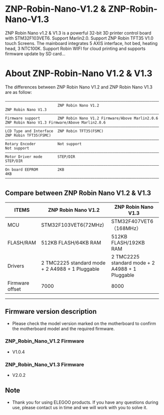# ZNP-Robin-Nano-V1.2 & ZNP-Robin-Nano-V1.3
ZNP Robin Nano v1.2 & V1.3 is a powerful 32-bit 3D printer control board with STM32F103VET6. Support Marlin2.0. Support ZNP Robin TFT35 V1.0 touch Screens. The mainboard integrates 5 AXIS interface, hot bed, heating head, 3 NTC100K. Support Robin WIFI for cloud printing and supports firmware update by SD card…



# About ZNP-Robin-Nano V1.2 & V1.3
The differences between ZNP Robin Nano V1.2 and ZNP Robin Nano V1.3 are as follow:


```
————————————————————————————————————————————————————————————————————————————————————————————————————————————————————————————
                        ZNP Robin Nano V1.2                                   ZNP Robin Nano V1.3            
————————————————————————————————————————————————————————————————————————————————————————————————————————————————————————————
Firmware support        ZNP Robin Nano V1.2 Firmware/Above Marlin2.0.6        ZNP Robin Nano V1.3 Firmware/Above Marlin2.0.6    
————————————————————————————————————————————————————————————————————————————————————————————————————————————————————————————
LCD Type and Interface  ZNP Robin TFT35(FSMC)                                 ZNP Robin TFT35(FSMC)    
————————————————————————————————————————————————————————————————————————————————————————————————————————————————————————————
Rotary Encoder          Not support                                           Not support  
————————————————————————————————————————————————————————————————————————————————————————————————————————————————————————————
Motor Driver mode       STEP/DIR                                              STEP/DIR   
————————————————————————————————————————————————————————————————————————————————————————————————————————————————————————————
On board EEPROM         2KB                                                   4KB                          
————————————————————————————————————————————————————————————————————————————————————————————————————————————————————————————
```


## Compare between ZNP Robin Nano V1.2 & V1.3
| ITEMS      |      ZNP Robin Nano V1.2            |          ZNP Robin Nano V1.3         |
|------------|-------------------------------------|--------------------------------------|
| MCU        |      STM32F103VET6(72MHz)           |         STM32F407VET6（168MHz）      |
| FLASH/RAM  |      512KB FLASH/64KB RAM           |         512KB FLASH/192KB RAM        |
| Drivers    |2 TMC2225 standard mode + 2 A4988 + 1 Pluggable| 2 TMC2225 standard mode + 2 A4988 + 1 Pluggable|
| Firmware offset | 7000 | 8000 |

---


## Firmware version description
- Please check the model version marked on the motherboard to confirm the motherboard model and the required firmware.

### ZNP_Robin_Nano_V1.2 Firmware
- V1.0.4

### ZNP_Robin_Nano_V1.3 Firmware
- V2.0.2




## Note
-  Thank you for using ELEGOO products. If you have any questions during use, please contact us in time and we will work with you to solve it.

